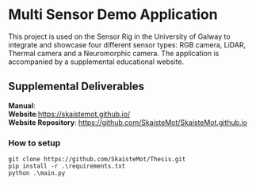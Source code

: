 # Multi Sensor Demo Application 
This project is used on the Sensor Rig in the University of Galway to integrate and showcase four different sensor types: RGB camera, LiDAR, Thermal camera and a Neuromorphic camera.
The application is accompanied by a supplemental educational website.

## Supplemental Deliverables
**Manual**:<br>
**Website**:https://skaistemot.github.io/<br>
**Website Repository**: https://github.com/SkaisteMot/SkaisteMot.github.io<br>

### How to setup
```
git clone https://github.com/SkaisteMot/Thesis.git
pip install -r .\requirements.txt
python .\main.py
```
